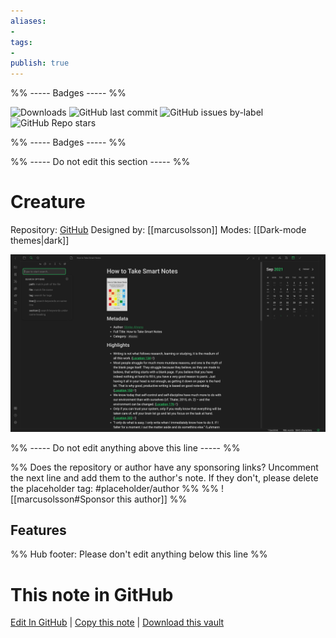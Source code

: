 ```yaml
---
aliases:
- 
tags: 
- 
publish: true
---
```


%% ----- Badges ----- %%

![Downloads](https://img.shields.io/badge/downloads-4828-573E7A?style=for-the-badge&logo=)
![GitHub last commit](https://img.shields.io/github/last-commit/marcusolsson/obsidian-creature-theme?color=573E7A&label=last%20update&logo=github&style=for-the-badge)
![GitHub issues by-label](https://img.shields.io/github/issues/marcusolsson/obsidian-creature-theme/help%20wanted?color=573E7A&logo=github&style=for-the-badge) 
![GitHub Repo stars](https://img.shields.io/github/stars/marcusolsson/obsidian-creature-theme?color=573E7A&logo=github&style=for-the-badge)

%% ----- Badges ----- %%

%% ----- Do not edit this section ----- %%

# Creature

Repository: [GitHub](https://github.com/marcusolsson/obsidian-creature-theme)
Designed by: [[marcusolsson]]
Modes: [[Dark-mode themes|dark]]



![screenshot](https://github.com/marcusolsson/obsidian-creature-theme/raw/HEAD/screenshot.png)

%% ----- Do not edit anything above this line ----- %% 

%% Does the repository or author have any sponsoring links? Uncomment the next line and add them to the author's note. If they don't, please delete the placeholder tag: #placeholder/author %%
%% ![[marcusolsson#Sponsor this author]] %%


## Features



%% Hub footer: Please don't edit anything below this line %%

# This note in GitHub

<span class="git-footer">[Edit In GitHub](https://github.dev/obsidian-community/obsidian-hub/blob/main/02%20-%20Community%20Expansions/02.05%20All%20Community%20Expansions/Themes/Creature.md "git-hub-edit-note") | [Copy this note](https://raw.githubusercontent.com/obsidian-community/obsidian-hub/main/02%20-%20Community%20Expansions/02.05%20All%20Community%20Expansions/Themes/Creature.md "git-hub-copy-note") | [Download this vault](https://github.com/obsidian-community/obsidian-hub/archive/refs/heads/main.zip "git-hub-download-vault") </span>
